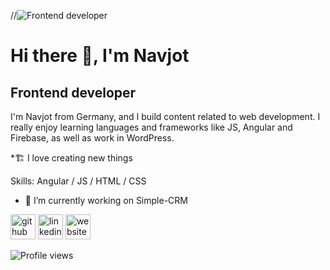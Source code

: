 
//![Frontend developer](https://navjot-singh.de/assets/img/_DSC7921Singh22.jpg)

# Hi there 👋, **I'm Navjot**
## Frontend developer

I'm Navjot from Germany, and I build content related to web development. I really enjoy learning languages and frameworks like JS, Angular and Firebase, as well as work in WordPress.

*🏗 I love creating new things


Skills: Angular / JS / HTML / CSS

- 🔭 I’m currently working on Simple-CRM 


[<img src='https://cdn.jsdelivr.net/npm/simple-icons@3.0.1/icons/github.svg' alt='github' height='40'>](https://github.com/https://github.com/navjotsingh96)  [<img src='https://cdn.jsdelivr.net/npm/simple-icons@3.0.1/icons/linkedin.svg' alt='linkedin' height='40'>](https://www.linkedin.com/in/https://www.linkedin.com/in/navjot-singh-364623233/6/)  [<img src='https://cdn.jsdelivr.net/npm/simple-icons@3.0.1/icons/icloud.svg' alt='website' height='40'>](navjot-singh.de)  

![Profile views](https://gpvc.arturio.dev/https://github.com/navjotsingh96)  
